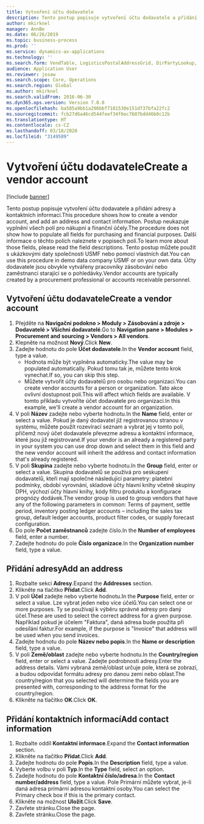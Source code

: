 ```yaml
---
title: Vytvoření účtu dodavatele
description: Tento postup popisuje vytvoření účtu dodavatele a přidání adresy a kontaktních informací.
author: mkirknel
manager: AnnBe
ms.date: 06/26/2019
ms.topic: business-process
ms.prod: ''
ms.service: dynamics-ax-applications
ms.technology: ''
ms.search.form: VendTable, LogisticsPostalAddressGrid, DirPartyLookup, LogisticsPostalAddress, SysLookupMultiSelectGrid
audience: Application User
ms.reviewer: josaw
ms.search.scope: Core, Operations
ms.search.region: Global
ms.author: mkirknel
ms.search.validFrom: 2016-06-30
ms.dyn365.ops.version: Version 7.0.0
ms.openlocfilehash: ba585a9bb1a296bbf7181530e151d737bfa22fc2
ms.sourcegitcommit: fcb27d6a46cd544feef34f6ec7607bdd46b0c12b
ms.translationtype: HT
ms.contentlocale: cs-CZ
ms.lasthandoff: 03/18/2020
ms.locfileid: "3149589"
---
```

# <a name="create-a-vendor-account"></a><span data-ttu-id="66bfb-103">Vytvoření účtu dodavatele</span><span class="sxs-lookup"><span data-stu-id="66bfb-103">Create a vendor account</span></span>

[!include [banner](../../includes/banner.md)]

<span data-ttu-id="66bfb-104">Tento postup popisuje vytvoření účtu dodavatele a přidání adresy a kontaktních informací.</span><span class="sxs-lookup"><span data-stu-id="66bfb-104">This procedure shows how to create a vendor account, and add an address and contact information.</span></span> <span data-ttu-id="66bfb-105">Postup neukazuje vyplnění všech polí pro nákupní a finanční účely.</span><span class="sxs-lookup"><span data-stu-id="66bfb-105">The procedure does not show how to populate all fields for purchasing and financial purposes.</span></span> <span data-ttu-id="66bfb-106">Další informace o těchto polích naleznete v popisech polí.</span><span class="sxs-lookup"><span data-stu-id="66bfb-106">To learn more about those fields, please read the field descriptions.</span></span> <span data-ttu-id="66bfb-107">Tento postup můžete použít s ukázkovými daty společnosti USMF nebo pomocí vlastních dat.</span><span class="sxs-lookup"><span data-stu-id="66bfb-107">You can use this procedure in demo data company USMF or on your own data.</span></span> <span data-ttu-id="66bfb-108">Účty dodavatele jsou obvykle vytvářeny pracovníky zásobování nebo zaměstnanci starající se o pohledávky.</span><span class="sxs-lookup"><span data-stu-id="66bfb-108">Vendor accounts are typically created by a procurement professional or accounts receivable personnel.</span></span>


## <a name="create-a-vendor-account"></a><span data-ttu-id="66bfb-109">Vytvoření účtu dodavatele</span><span class="sxs-lookup"><span data-stu-id="66bfb-109">Create a vendor account</span></span>
1. <span data-ttu-id="66bfb-110">Přejděte na **Navigační podokno > Moduly > Zásobování a zdroje > Dodavatelé > Všichni dodavatelé**.</span><span class="sxs-lookup"><span data-stu-id="66bfb-110">Go to **Navigation pane > Modules > Procurement and sourcing > Vendors > All vendors**.</span></span>
2. <span data-ttu-id="66bfb-111">Klepněte na možnost **Nový**.</span><span class="sxs-lookup"><span data-stu-id="66bfb-111">Click **New**.</span></span>
3. <span data-ttu-id="66bfb-112">Zadejte hodnotu do pole **Účet dodavatele**.</span><span class="sxs-lookup"><span data-stu-id="66bfb-112">In the **Vendor account** field, type a value.</span></span>
    - <span data-ttu-id="66bfb-113">Hodnota může být vyplněna automaticky.</span><span class="sxs-lookup"><span data-stu-id="66bfb-113">The value may be populated automatically.</span></span> <span data-ttu-id="66bfb-114">Pokud tomu tak je, můžete tento krok vynechat.</span><span class="sxs-lookup"><span data-stu-id="66bfb-114">If so, you can skip this step.</span></span>  
    - <span data-ttu-id="66bfb-115">Můžete vytvořit účty dodavatelů pro osobu nebo organizaci.</span><span class="sxs-lookup"><span data-stu-id="66bfb-115">You can create vendor accounts for a person or organization.</span></span> <span data-ttu-id="66bfb-116">Tato akce ovlivní dostupnost polí.</span><span class="sxs-lookup"><span data-stu-id="66bfb-116">This will affect which fields are available.</span></span> <span data-ttu-id="66bfb-117">V tomto příkladu vytvoříte účet dodavatele pro organizaci.</span><span class="sxs-lookup"><span data-stu-id="66bfb-117">In this example, we'll create a vendor account for an organization.</span></span>   
4. <span data-ttu-id="66bfb-118">V poli **Název** zadejte nebo vyberte hodnotu.</span><span class="sxs-lookup"><span data-stu-id="66bfb-118">In the **Name** field, enter or select a value.</span></span> <span data-ttu-id="66bfb-119">Pokud je daný dodavatel již registrovanou stranou v systému, můžete použít rozevírací seznam a vybrat jej v tomto poli, přičemž nový účet dodavatele převezme adresu a kontaktní informace, které jsou již registrované.</span><span class="sxs-lookup"><span data-stu-id="66bfb-119">If your vendor is an already a registered party in your system you can use drop down and select them in this field and the new vendor account will inherit the address and contact information that's already registered.</span></span>
5. <span data-ttu-id="66bfb-120">V poli **Skupina** zadejte nebo vyberte hodnotu.</span><span class="sxs-lookup"><span data-stu-id="66bfb-120">In the **Group** field, enter or select a value.</span></span> <span data-ttu-id="66bfb-121">Skupina dodavatelů se používá pro seskupení dodavatelů, kteří mají společné následující parametry: platební podmínky, období vyrovnání, skladové účty hlavní knihy včetně skupiny DPH, výchozí účty hlavní knihy, kódy filtru produktu a konfigurace prognózy dodávek.</span><span class="sxs-lookup"><span data-stu-id="66bfb-121">The vendor group is used to group vendors that have any of the following parameters in common: Terms of payment, settle period, inventory posting ledger accounts – including the sales tax group, default ledger accounts, product filter codes, or supply forecast configuration.</span></span>
6. <span data-ttu-id="66bfb-122">Do pole **Počet zaměstnanců** zadejte číslo.</span><span class="sxs-lookup"><span data-stu-id="66bfb-122">In the **Number of employees** field, enter a number.</span></span>
7. <span data-ttu-id="66bfb-123">Zadejte hodnotu do pole **Číslo organizace**.</span><span class="sxs-lookup"><span data-stu-id="66bfb-123">In the **Organization number** field, type a value.</span></span>

## <a name="add-an-address"></a><span data-ttu-id="66bfb-124">Přidání adresy</span><span class="sxs-lookup"><span data-stu-id="66bfb-124">Add an address</span></span>
1. <span data-ttu-id="66bfb-125">Rozbalte sekci **Adresy**.</span><span class="sxs-lookup"><span data-stu-id="66bfb-125">Expand the **Addresses** section.</span></span>
2. <span data-ttu-id="66bfb-126">Klikněte na tlačítko **Přidat**.</span><span class="sxs-lookup"><span data-stu-id="66bfb-126">Click **Add**.</span></span>
3. <span data-ttu-id="66bfb-127">V poli **Účel** zadejte nebo vyberte hodnotu.</span><span class="sxs-lookup"><span data-stu-id="66bfb-127">In the **Purpose** field, enter or select a value.</span></span> <span data-ttu-id="66bfb-128">Lze vybrat jeden nebo více účelů.</span><span class="sxs-lookup"><span data-stu-id="66bfb-128">You can select one or more purposes.</span></span> <span data-ttu-id="66bfb-129">Ty se používají k výběru správné adresy pro daný účel.</span><span class="sxs-lookup"><span data-stu-id="66bfb-129">These are used to select the correct address for a given purpose.</span></span> <span data-ttu-id="66bfb-130">Například pokud je účelem "Faktura", daná adresa bude použita při odesílání faktur.</span><span class="sxs-lookup"><span data-stu-id="66bfb-130">For example, if the purpose is "Invoice" that address will be used when you send invoices.</span></span>
4. <span data-ttu-id="66bfb-131">Zadejte hodnotu do pole **Název nebo popis**.</span><span class="sxs-lookup"><span data-stu-id="66bfb-131">In the **Name or description** field, type a value.</span></span>
5. <span data-ttu-id="66bfb-132">V poli **Země/oblast** zadejte nebo vyberte hodnotu.</span><span class="sxs-lookup"><span data-stu-id="66bfb-132">In the **Country/region** field, enter or select a value.</span></span> <span data-ttu-id="66bfb-133">Zadejte podrobnosti adresy.</span><span class="sxs-lookup"><span data-stu-id="66bfb-133">Enter the address details.</span></span> <span data-ttu-id="66bfb-134">Vámi vybraná země/oblast určuje pole, která se zobrazí, a budou odpovídat formátu adresy pro danou zemi nebo oblast.</span><span class="sxs-lookup"><span data-stu-id="66bfb-134">The country/region that you selected will determine the fields you are presented with, corresponding to the address format for the country/region.</span></span> 
6. <span data-ttu-id="66bfb-135">Klikněte na tlačítko **OK**.</span><span class="sxs-lookup"><span data-stu-id="66bfb-135">Click **OK**.</span></span>

## <a name="add-contact-information"></a><span data-ttu-id="66bfb-136">Přidání kontaktních informací</span><span class="sxs-lookup"><span data-stu-id="66bfb-136">Add contact information</span></span>
1. <span data-ttu-id="66bfb-137">Rozbalte oddíl **Kontaktní informace**.</span><span class="sxs-lookup"><span data-stu-id="66bfb-137">Expand the **Contact information** section.</span></span>
2. <span data-ttu-id="66bfb-138">Klikněte na tlačítko **Přidat**.</span><span class="sxs-lookup"><span data-stu-id="66bfb-138">Click **Add**.</span></span>
3. <span data-ttu-id="66bfb-139">Zadejte hodnotu do pole **Popis**.</span><span class="sxs-lookup"><span data-stu-id="66bfb-139">In the **Description** field, type a value.</span></span>
4. <span data-ttu-id="66bfb-140">Vyberte volbu v poli **Typ**.</span><span class="sxs-lookup"><span data-stu-id="66bfb-140">In the **Type** field, select an option.</span></span>
5. <span data-ttu-id="66bfb-141">Zadejte hodnotu do pole **Kontaktní číslo/adresa**.</span><span class="sxs-lookup"><span data-stu-id="66bfb-141">In the **Contact number/address** field, type a value.</span></span> <span data-ttu-id="66bfb-142">Pole Primární můžete vybrat, je-li daná adresa primární adresou kontaktní osoby.</span><span class="sxs-lookup"><span data-stu-id="66bfb-142">You can select the Primary check box if this is the primary contact.</span></span>  
6. <span data-ttu-id="66bfb-143">Klikněte na možnost **Uložit**.</span><span class="sxs-lookup"><span data-stu-id="66bfb-143">Click **Save**.</span></span>
7. <span data-ttu-id="66bfb-144">Zavřete stránku.</span><span class="sxs-lookup"><span data-stu-id="66bfb-144">Close the page.</span></span>
8. <span data-ttu-id="66bfb-145">Zavřete stránku.</span><span class="sxs-lookup"><span data-stu-id="66bfb-145">Close the page.</span></span>

